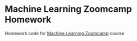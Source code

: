 # Machine Learning Zoomcamp Homework

Homework code for [Machine Learning Zoomcamp](https://github.com/alexeygrigorev/mlbookcamp-code/tree/master/course-zoomcamp) course
